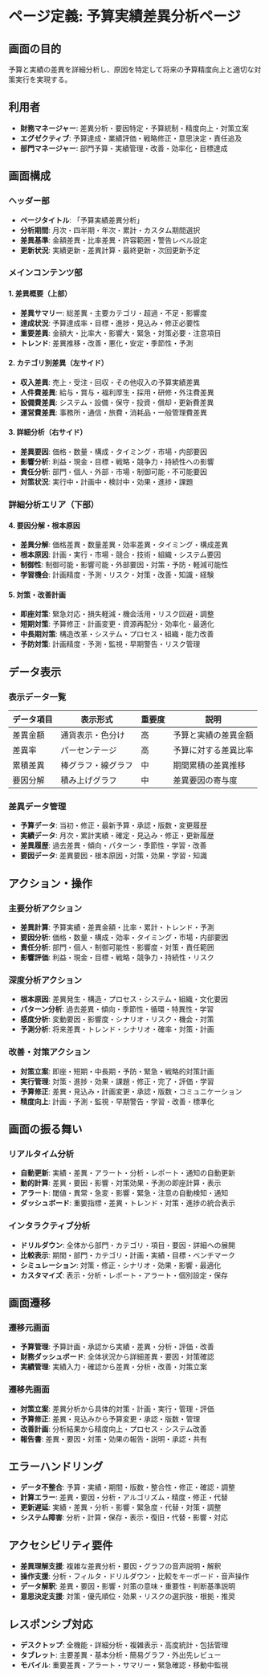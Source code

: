# ページ定義: 予算実績差異分析ページ

## 画面の目的
予算と実績の差異を詳細分析し、原因を特定して将来の予算精度向上と適切な対策実行を実現する。

## 利用者
- **財務マネージャー**: 差異分析・要因特定・予算統制・精度向上・対策立案
- **エグゼクティブ**: 予算達成・業績評価・戦略修正・意思決定・責任追及
- **部門マネージャー**: 部門予算・実績管理・改善・効率化・目標達成

## 画面構成

### ヘッダー部
- **ページタイトル**: 「予算実績差異分析」
- **分析期間**: 月次・四半期・年次・累計・カスタム期間選択
- **差異基準**: 金額差異・比率差異・許容範囲・警告レベル設定
- **更新状況**: 実績更新・差異計算・最終更新・次回更新予定

### メインコンテンツ部

#### 1. 差異概要（上部）
- **差異サマリー**: 総差異・主要カテゴリ・超過・不足・影響度
- **達成状況**: 予算達成率・目標・進捗・見込み・修正必要性
- **重要差異**: 金額大・比率大・影響大・緊急・対策必要・注意項目
- **トレンド**: 差異推移・改善・悪化・安定・季節性・予測

#### 2. カテゴリ別差異（左サイド）
- **収入差異**: 売上・受注・回収・その他収入の予算実績差異
- **人件費差異**: 給与・賞与・福利厚生・採用・研修・外注費差異
- **設備費差異**: システム・設備・保守・投資・償却・更新費差異
- **運営費差異**: 事務所・通信・旅費・消耗品・一般管理費差異

#### 3. 詳細分析（右サイド）
- **差異要因**: 価格・数量・構成・タイミング・市場・内部要因
- **影響分析**: 利益・現金・目標・戦略・競争力・持続性への影響
- **責任分析**: 部門・個人・外部・市場・制御可能・不可能要因
- **対策状況**: 実行中・計画中・検討中・効果・進捗・課題

### 詳細分析エリア（下部）

#### 4. 要因分解・根本原因
- **差異分解**: 価格差異・数量差異・効率差異・タイミング・構成差異
- **根本原因**: 計画・実行・市場・競合・技術・組織・システム要因
- **制御性**: 制御可能・影響可能・外部要因・対策・予防・軽減可能性
- **学習機会**: 計画精度・予測・リスク・対策・改善・知識・経験

#### 5. 対策・改善計画
- **即座対策**: 緊急対応・損失軽減・機会活用・リスク回避・調整
- **短期対策**: 予算修正・計画変更・資源再配分・効率化・最適化
- **中長期対策**: 構造改革・システム・プロセス・組織・能力改善
- **予防対策**: 計画精度・予測・監視・早期警告・リスク管理

## データ表示

### 表示データ一覧
| データ項目 | 表示形式 | 重要度 | 説明 |
|-----------|---------|--------|------|
| 差異金額 | 通貨表示・色分け | 高 | 予算と実績の差異金額 |
| 差異率 | パーセンテージ | 高 | 予算に対する差異比率 |
| 累積差異 | 棒グラフ・線グラフ | 中 | 期間累積の差異推移 |
| 要因分解 | 積み上げグラフ | 中 | 差異要因の寄与度 |

### 差異データ管理
- **予算データ**: 当初・修正・最新予算・承認・版数・変更履歴
- **実績データ**: 月次・累計実績・確定・見込み・修正・更新履歴
- **差異履歴**: 過去差異・傾向・パターン・季節性・学習・改善
- **要因データ**: 差異要因・根本原因・対策・効果・学習・知識

## アクション・操作

### 主要分析アクション
- **差異計算**: 予算実績・差異金額・比率・累計・トレンド・予測
- **要因分析**: 価格・数量・構成・効率・タイミング・市場・内部要因
- **責任分析**: 部門・個人・制御可能性・影響度・対策・責任範囲
- **影響評価**: 利益・現金・目標・戦略・競争力・持続性・リスク

### 深度分析アクション
- **根本原因**: 差異発生・構造・プロセス・システム・組織・文化要因
- **パターン分析**: 過去差異・傾向・季節性・循環・特異性・学習
- **感度分析**: 変動要因・影響度・シナリオ・リスク・機会・対策
- **予測分析**: 将来差異・トレンド・シナリオ・確率・対策・計画

### 改善・対策アクション
- **対策立案**: 即座・短期・中長期・予防・緊急・戦略的対策計画
- **実行管理**: 対策・進捗・効果・課題・修正・完了・評価・学習
- **予算修正**: 差異・見込み・計画変更・承認・版数・コミュニケーション
- **精度向上**: 計画・予測・監視・早期警告・学習・改善・標準化

## 画面の振る舞い

### リアルタイム分析
- **自動更新**: 実績・差異・アラート・分析・レポート・通知の自動更新
- **動的計算**: 差異・要因・影響・対策効果・予測の即座計算・表示
- **アラート**: 閾値・異常・急変・影響・緊急・注意の自動検知・通知
- **ダッシュボード**: 重要指標・差異・トレンド・対策・進捗の統合表示

### インタラクティブ分析
- **ドリルダウン**: 全体から部門・カテゴリ・項目・要因・詳細への展開
- **比較表示**: 期間・部門・カテゴリ・計画・実績・目標・ベンチマーク
- **シミュレーション**: 対策・修正・シナリオ・効果・影響・最適化
- **カスタマイズ**: 表示・分析・レポート・アラート・個別設定・保存

## 画面遷移

### 遷移元画面
- **予算管理**: 予算計画・承認から実績・差異・分析・評価・改善
- **財務ダッシュボード**: 全体状況から詳細差異・要因・対策確認
- **実績管理**: 実績入力・確認から差異・分析・改善・対策立案

### 遷移先画面
- **対策立案**: 差異分析から具体的対策・計画・実行・管理・評価
- **予算修正**: 差異・見込みから予算変更・承認・版数・管理
- **改善計画**: 分析結果から精度向上・プロセス・システム改善
- **報告書**: 差異・要因・対策・効果の報告・説明・承認・共有

## エラーハンドリング
- **データ不整合**: 予算・実績・期間・版数・整合性・修正・確認・調整
- **計算エラー**: 差異・要因・分析・アルゴリズム・精度・修正・代替
- **更新遅延**: 実績・差異・分析・影響・緊急度・代替・対策・調整
- **システム障害**: 分析・計算・保存・表示・復旧・代替・影響・対応

## アクセシビリティ要件
- **差異理解支援**: 複雑な差異分析・要因・グラフの音声説明・解釈
- **操作支援**: 分析・フィルタ・ドリルダウン・比較をキーボード・音声操作
- **データ解釈**: 差異・要因・影響・対策の意味・重要性・判断基準説明
- **意思決定支援**: 対策・優先順位・効果・リスクの選択肢・根拠・推奨

## レスポンシブ対応
- **デスクトップ**: 全機能・詳細分析・複雑表示・高度統計・包括管理
- **タブレット**: 主要差異・基本分析・簡易グラフ・外出先レビュー
- **モバイル**: 重要差異・アラート・サマリー・緊急確認・移動中監視